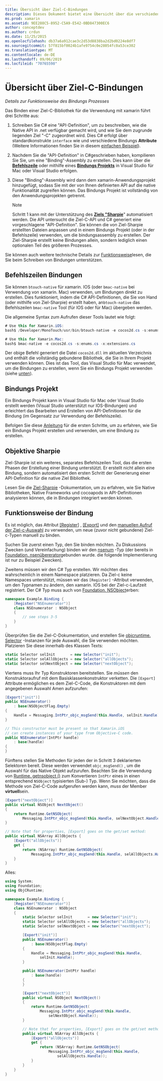 ```yaml
---
title: Übersicht über Ziel-C-Bindungen
description: Dieses Dokument bietet eine Übersicht über die verschiedenen Methoden zum C# Erstellen von Bindungen für den Ziel-C-Code, einschließlich Befehlszeilen Bindungen, Bindungs Projekten und Ziel-Sharpie. Außerdem wird erläutert, wie die Bindung funktioniert.
ms.prod: xamarin
ms.assetid: 9EE288C5-8952-C5A9-E542-0BD847300EC6
author: conceptdev
ms.author: crdun
ms.date: 11/25/2015
ms.openlocfilehash: db37a6a912cae3c2d53d8838ba2d2bd0224e8df7
ms.sourcegitcommit: 57f815bf0024b1afe9754c0e28054fc0a53ce302
ms.translationtype: MT
ms.contentlocale: de-DE
ms.lasthandoff: 09/06/2019
ms.locfileid: "70765598"
---
```

# <a name="overview-of-objective-c-bindings"></a>Übersicht über Ziel-C-Bindungen

_Details zur Funktionsweise des Bindungs Prozesses_

Das Binden einer Ziel-C-Bibliothek für die Verwendung mit xamarin führt drei Schritte aus:

1. Schreiben Sie C# eine "API-Definition", um zu beschreiben, wie die Native API in .net verfügbar gemacht wird, und wie Sie dem zugrunde liegenden Ziel "-C" zugeordnet wird. Dies C# erfolgt über standardkonstrukte `interface` wie und verschiedene Bindungs **Attribute** (Weitere Informationen finden Sie in diesem [einfachen Beispiel](~/cross-platform/macios/binding/objective-c-libraries.md#Binding_an_API)).

2. Nachdem Sie die "API-Definition" in C#geschrieben haben, kompilieren Sie Sie, um eine "Binding"-Assembly zu erstellen. Dies kann über die [**Befehlszeile**](#commandline) oder mithilfe eines [**Bindungs Projekts**](#bindingproject) in Visual Studio für Mac oder Visual Studio erfolgen.

3. Diese "Binding"-Assembly wird dann dem xamarin-Anwendungsprojekt hinzugefügt, sodass Sie mit der von Ihnen definierten API auf die native Funktionalität zugreifen können.
   Das Bindungs Projekt ist vollständig von den Anwendungsprojekten getrennt.

   > [!NOTE]
   > Schritt 1 kann mit der Unterstützung des [**Ziels "Sharpie**](#objectivesharpie)" automatisiert werden. Die API untersucht die Ziel-C-API und C# generiert eine vorgeschlagene "API-Definition". Sie können die von Ziel-Sharpie erstellten Dateien anpassen und in einem Bindungs Projekt (oder in der Befehlszeile) verwenden, um die bindungsassembly zu erstellen. Der Ziel-Sharpie erstellt keine Bindungen allein, sondern lediglich einen optionalen Teil des größeren Prozesses.

Sie können auch weitere technische Details zur [Funktionsweise](#howitworks)lesen, die Sie beim Schreiben von Bindungen unterstützen.

<a name="Command_Line_Bindings" /><a name="commandline" />

## <a name="command-line-bindings"></a>Befehlszeilen Bindungen

Sie können `btouch-native` für xamarin. IOS (oder `bmac-native` bei Verwendung von xamarin. Mac) verwenden, um Bindungen direkt zu erstellen. Dies funktioniert, indem die C# API-Definitionen, die Sie von Hand (oder mithilfe von Ziel-Sharpie) erstellt haben, an`btouch-native` das Befehlszeilen `bmac-native` Tool (für IOS oder für Mac) übergeben werden.

Die allgemeine Syntax zum Aufrufen dieser Tools lautet wie folgt:

```csharp
# Use this for Xamarin.iOS:
bash$ /Developer/MonoTouch/usr/bin/btouch-native -e cocos2d.cs -s:enums.cs -x:extensions.cs
```

```csharp
# Use this for Xamarin.Mac:
bash$ bmac-native -e cocos2d.cs -s:enums.cs -x:extensions.cs
```

Der obige Befehl generiert die Datei `cocos2d.dll` im aktuellen Verzeichnis und enthält die vollständig gebundene Bibliothek, die Sie in Ihrem Projekt verwenden können. Dies ist das Tool, das Visual Studio für Mac verwendet, um die Bindungen zu erstellen, wenn Sie ein Bindungs Projekt verwenden (siehe [unten](#bindingproject)).

<a name="bindingproject" />

## <a name="binding-project"></a>Bindungs Projekt

Ein Bindungs Projekt kann in Visual Studio für Mac oder Visual Studio erstellt werden (Visual Studio unterstützt nur IOS-Bindungen) und erleichtert das Bearbeiten und Erstellen von API-Definitionen für die Bindung (im Gegensatz zur Verwendung der Befehlszeile).

Befolgen Sie diese [Anleitung](~/cross-platform/macios/binding/objective-c-libraries.md#Getting_Started) für die ersten Schritte, um zu erfahren, wie Sie ein Bindungs Projekt erstellen und verwenden, um eine Bindung zu erstellen.

<a name="objectivesharpie" />

## <a name="objective-sharpie"></a>Objektive Sharpie

Ziel-Sharpie ist ein weiteres, separates Befehlszeilen Tool, das die ersten Phasen der Erstellung einer Bindung unterstützt. Er erstellt nicht allein eine Bindung, sondern automatisiert den ersten Schritt der Generierung einer API-Definition für die native Ziel Bibliothek.

Lesen Sie die [Ziel-Sharpie](~/cross-platform/macios/binding/objective-sharpie/index.md) -Dokumentation, um zu erfahren, wie Sie Native Bibliotheken, Native Frameworks und cocoapods in API-Definitionen analysieren können, die in Bindungen integriert werden können.

<a name="howitworks" />

## <a name="how-binding-works"></a>Funktionsweise der Bindung

Es ist möglich, das Attribut [[Register]](xref:Foundation.RegisterAttribute) , [[Export]](xref:Foundation.ExportAttribute) und den [manuellen Aufruf der Ziel-c-Auswahl](~/ios/internals/objective-c-selectors.md) zu verwenden, um neue (zuvor nicht gebundene) Ziel-c-Typen manuell zu binden.

Suchen Sie zuerst einen Typ, den Sie binden möchten. Zu Diskussions Zwecken (und Vereinfachung) binden wir den [nsenum](https://developer.apple.com/iphone/library/documentation/Cocoa/Reference/Foundation/Classes/NSEnumerator_Class/Reference/Reference.html) -Typ (der bereits in [Foundation. nsenübererator](xref:Foundation.NSEnumerator)gebunden wurde. die folgende Implementierung ist nur zu Beispiel Zwecken).

Zweitens müssen wir den C# Typ erstellen. Wir möchten dies wahrscheinlich in einem Namespace platzieren. Da Ziel-c keine Namespaces unterstützt, müssen wir das `[Register]` -Attribut verwenden, um den Typnamen zu ändern, den xamarin. IOS bei der Ziel-c-Laufzeit registriert. Der C# Typ muss auch von [Foundation. NSObject](xref:Foundation.NSObject)erben:

```csharp
namespace Example.Binding {
    [Register("NSEnumerator")]
    class NSEnumerator : NSObject
    {
        // see steps 3-5
    }
}
```

Überprüfen Sie die Ziel-C-Dokumentation, und erstellen Sie [objcruntime. Selector](xref:ObjCRuntime.Selector) -Instanzen für jede Auswahl, die Sie verwenden möchten. Platzieren Sie diese innerhalb des Klassen Texts:

```csharp
static Selector selInit       = new Selector("init");
static Selector selAllObjects = new Selector("allObjects");
static Selector selNextObject = new Selector("nextObject");
```

Viertens muss Ihr Typ Konstruktoren bereitstellen. Sie *müssen* den Konstruktoraufruf mit dem Basisklassenkonstruktor verketten. Die `[Export]` Attribute ermöglichen es dem Ziel-C-Code, die Konstruktoren mit dem angegebenen Auswahl Amen aufzurufen:

```csharp
[Export("init")]
public NSEnumerator()
    : base(NSObjectFlag.Empty)
{
    Handle = Messaging.IntPtr_objc_msgSend(this.Handle, selInit.Handle);
}
```

```csharp
// This constructor must be present so that Xamarin.iOS
// can create instances of your type from Objective-C code.
public NSEnumerator(IntPtr handle)
    : base(handle)
{
}
```

Fünftens stellen Sie Methoden für jeden der in Schritt 3 deklarierten Selektoren bereit. Diese werden verwendet `objc_msgSend()` , um die Auswahl für das Native Objekt aufzurufen. Beachten Sie die Verwendung von [Runtime. getnsobject ()](xref:ObjCRuntime.Runtime.GetNSObject*) zum Konvertieren `IntPtr` eines in einen entsprechend `NSObject` typisierten (Sub-) Typ. Wenn Sie möchten, dass die Methode von Ziel-C-Code aufgerufen werden kann, *muss* der Member **virtuell**sein.

```csharp
[Export("nextObject")]
public virtual NSObject NextObject()
{
    return Runtime.GetNSObject(
        Messaging.IntPtr_objc_msgSend(this.Handle, selNextObject.Handle));
}
```

```csharp
// Note that for properties, [Export] goes on the get/set method:
public virtual NSArray AllObjects {
    [Export("allObjects")]
    get {
        return (NSArray) Runtime.GetNSObject(
            Messaging.IntPtr_objc_msgSend(this.Handle, selAllObjects.Handle));
    }
}
```

Alles:

```csharp
using System;
using Foundation;
using ObjCRuntime;

namespace Example.Binding {
    [Register("NSEnumerator")]
    class NSEnumerator : NSObject
    {
        static Selector selInit       = new Selector("init");
        static Selector selAllObjects = new Selector("allObjects");
        static Selector selNextObject = new Selector("nextObject");

        [Export("init")]
        public NSEnumerator()
            : base(NSObjectFlag.Empty)
        {
            Handle = Messaging.IntPtr_objc_msgSend(this.Handle,
                selInit.Handle);
        }

        public NSEnumerator(IntPtr handle)
            : base(handle)
        {
        }

        [Export("nextObject")]
        public virtual NSObject NextObject()
        {
            return Runtime.GetNSObject(
                Messaging.IntPtr_objc_msgSend(this.Handle,
                    selNextObject.Handle));
        }

        // Note that for properties, [Export] goes on the get/set method:
        public virtual NSArray AllObjects {
            [Export("allObjects")]
            get {
                return (NSArray) Runtime.GetNSObject(
                    Messaging.IntPtr_objc_msgSend(this.Handle,
                        selAllObjects.Handle));
            }
        }
    }
}
```
